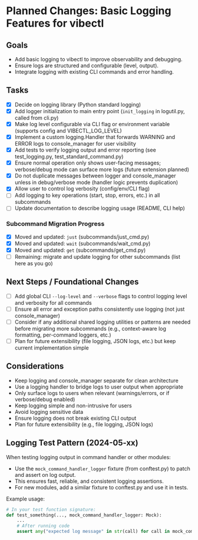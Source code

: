 # Planned Changes: Basic Logging Features for vibectl

## Goals
- Add basic logging to vibectl to improve observability and debugging.
- Ensure logs are structured and configurable (level, output).
- Integrate logging with existing CLI commands and error handling.

## Tasks
- [x] Decide on logging library (Python standard logging)
- [x] Add logger initialization to main entry point (`init_logging` in logutil.py, called from cli.py)
- [x] Make log level configurable via CLI flag or environment variable (supports config and VIBECTL_LOG_LEVEL)
- [x] Implement a custom logging.Handler that forwards WARNING and ERROR logs to console_manager for user visibility
- [x] Add tests to verify logging output and error reporting (see test_logging.py, test_standard_command.py)
- [x] Ensure normal operation only shows user-facing messages; verbose/debug mode can surface more logs (future extension planned)
- [x] Do not duplicate messages between logger and console_manager unless in debug/verbose mode (handler logic prevents duplication)
- [x] Allow user to control log verbosity (config/env/CLI flag)
- [ ] Add logging to key operations (start, stop, errors, etc.) in all subcommands
- [ ] Update documentation to describe logging usage (README, CLI help)

### Subcommand Migration Progress
- [x] Moved and updated: `just` (subcommands/just_cmd.py)
- [x] Moved and updated: `wait` (subcommands/wait_cmd.py)
- [x] Moved and updated: `get` (subcommands/get_cmd.py)
- [ ] Remaining: migrate and update logging for other subcommands (list here as you go)

## Next Steps / Foundational Changes
- [ ] Add global CLI `--log-level` and `--verbose` flags to control logging level and verbosity for all commands
- [ ] Ensure all error and exception paths consistently use logging (not just console_manager)
- [ ] Consider if any additional shared logging utilities or patterns are needed before migrating more subcommands (e.g., context-aware log formatting, per-command loggers, etc.)
- [ ] Plan for future extensibility (file logging, JSON logs, etc.) but keep current implementation simple

## Considerations
- Keep logging and console_manager separate for clean architecture
- Use a logging handler to bridge logs to user output when appropriate
- Only surface logs to users when relevant (warnings/errors, or if verbose/debug enabled)
- Keep logging simple and non-intrusive for users
- Avoid logging sensitive data
- Ensure logging does not break existing CLI output
- Plan for future extensibility (e.g., file logging, JSON logs)

## Logging Test Pattern (2024-05-xx)

When testing logging output in command handler or other modules:
- Use the `mock_command_handler_logger` fixture (from conftest.py) to patch and assert on log output.
- This ensures fast, reliable, and consistent logging assertions.
- For new modules, add a similar fixture to conftest.py and use it in tests.

Example usage:
```python
# In your test function signature:
def test_something(..., mock_command_handler_logger: Mock):
    ...
    # After running code
    assert any("expected log message" in str(call) for call in mock_command_handler_logger.info.call_args_list)
```

